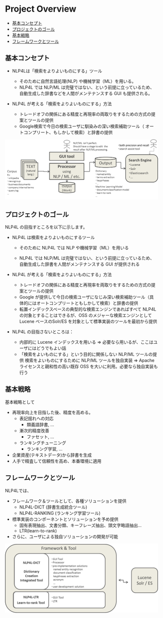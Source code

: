 # Project Overview

* [基本コンセプト](#基本コンセプト)
* [プロジェクトのゴール](#プロジェクトのゴール)
* [基本戦略](#基本戦略)
* [フレームワークとツール](#フレームワークとツール)

## 基本コンセプト

- NLP4Lは「検索をよりよいものにする」ツール

	- そのために自然言語処理(NLP) や機械学習（ML）を用いる。
	- NLP4L では NLP/ML は完璧ではない、という前提に立っているため、自動生成した辞書などを人間がメンテナンスする GUI も提供される。

- NLP4L が考える「検索をよりよいものにする」方法

	- トレードオフの関係にある精度と再現率の両取りをするための方式の提案とツールの提供
	- Google検索で今日の検索ユーザに馴染みの深い検索補助ツール（ オートコンプリート、もしかして検索）と辞書の提供

![基本コンセプト](images/overview_basic_concept.png)

## プロジェクトのゴール

NLP4L の目指すところを以下に示します。

- NLP4L は検索をよりよいものにするツール

	- そのために NLP4L では NLP や機械学習（ML）を用いる

	- NLP4L では NLP/ML は完璧ではない、という前提に立っているため、自動生成した辞書を人間がメンテナンスする GUI が提供される

- NLP4L が考える「検索をよりよいものにする」方法

	- トレードオフの関係にある精度と再現率を両取りをするための方式の提案とツールの提供
	- Google が提供して今日の検索ユーザになじみ深い検索補助ツール（具体的にはオートコンプリートともしかして検索）と辞書の提供
	- 転置インデックスベースの典型的な検索エンジンであればすべて NLP4L の対象とすることはできるが、OSS のメジャーな検索エンジンとして Lucene ベースのSolr/ES を対象として標準実装のツールを最初から提供

- NLP4L の目指さないところは：

	- 内部的に Lucene インデックスを用いる => 必要なら用いるが、ここはユーザにはどうでもよい話
	- 「検索をよいものにする」という目的に関係しない NLP/ML ツールの提供
		検索をよいものにするために NLP/ML ツールを独自実装 => Apache ライセンスと親和性の高い既存 OSS を大いに利用。必要なら独自実装も行う

## 基本戦略

基本戦略として

- 再現率向上を目指した後、精度を高める。
	- 表記揺れへの対応
		- 類義語辞書, …
	- 漸次的精度改善
		- ファセット, …
	- ランキングチューニング
		- ランキング学習, …
- 企業資産(テキストデータ)から辞書を生成
- 人手で精査して信頼性を高め、本番環境に適用

## フレームワークとツール

NLP4Lでは、

- フレームワーク＆ツールとして、各種ソリューションを提供
	- NLP4L-DICT (辞書生成統合ツール)
	- NLP4L-RANKING (ランキング学習ツール)
- 標準実装のコンポーネントとソリューションを予め提供
	- 固有表現抽出、文書分類、キーフレーズ抽出、頭文字略語抽出…
	- LTR(learn-to-rank)
- さらに、ユーザによる独自ソリューションの開発が可能

![フレームワークとツール](images/overview_framework_and_tool.png)



